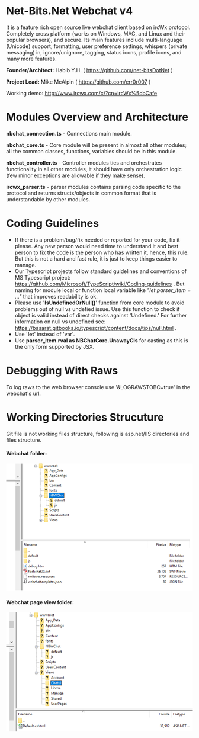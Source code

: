 # Net-Bits.Net Webchat v4
It is a feature rich open source live webchat client based on ircWx protocol. Completely cross platform (works on Windows, MAC, and Linux and their popular browsers), and secure. Its main features include multi-language (Unicode) support, formatting, user preference settings, whispers (private messaging) in, ignore/unignore, tagging, status icons, profile icons, and many more features.

[//]: # "**Founder/Architect:** Habib Y.H. ( https://github.com/net-bitsDotNet )"
**Founder/Architect:** Habib Y.H. ( https://github.com/net-bitsDotNet )

**Project Lead:** Mike McAlpin ( https://github.com/err0r007 )

Working demo: http://www.ircwx.com/c/?cn=ircWx%5cbCafe

# Modules Overview and Architecture
**nbchat_connection.ts** - Connections main module.

**nbchat_core.ts** - Core module will be present in almost all other modules; all the common classes, functions, variables should be in this module.

**nbchat_controller.ts** - Controller modules ties and orchestrates functionality in all other modules, it should have only orchestration logic (few minor exceptions are allowable if they make sense).

**ircwx_parser.ts** - parser modules contains parsing code specific to the protocol and returns structs/objects in common format that is understandable by other modules.

# Coding Guidelines
 - If there is a problem/bug/fix needed or reported for your code, fix it please. Any new person would need time to understand it and best person to fix the code is the person who has written it, hence, this rule. But this is not a hard and fast rule, it is just to keep things easier to manage.
 - Our Typescript projects follow standard guidelines and conventions of MS Typescript project: https://github.com/Microsoft/TypeScript/wiki/Coding-guidelines . But naming for module local or function local variable like *"let parser_item = ..."* that improves readability is ok.
 - Please use '**IsUndefinedOrNull()**' function from core module to avoid problems out of null vs undefied issue. Use this function to check if object is valid instead of direct checks against 'Undefined.' For further information on null vs undefined see: https://basarat.gitbooks.io/typescript/content/docs/tips/null.html .
 - Use '**let**' instead of 'var'.
 - Use **parser_item.rval as NBChatCore.UnawayCls** for casting as this is the only form supported by JSX.

# Debugging With Raws
To log raws to the web browser console use '&LOGRAWSTOBC=true' in the webchat's url.

# Working Directories Strucuture
Git file is not working files structure, following is asp.net/IIS directories and files structure.
#### Webchat folder:
![web chat folder](https://github.com/net-bits-net/nbwebchat_v4/raw/master/HelpDocs/images/webchat_folder.png)
#### Webchat page view folder: 
![web chat page view](https://github.com/net-bits-net/nbwebchat_v4/raw/master/HelpDocs/images/webchat_view_file.png)
